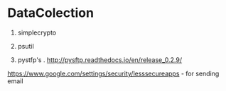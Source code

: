# DataColection

1. simplecrypto

2. psutil

3. pystfp's . http://pysftp.readthedocs.io/en/release_0.2.9/


https://www.google.com/settings/security/lesssecureapps - for sending email
